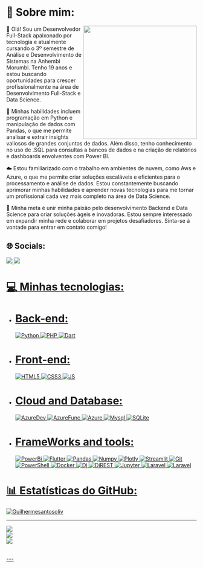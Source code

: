 # 💫 Sobre mim:
<img align="right" width="300" src="https://i2.wp.com/allhtaccess.info/wp-content/uploads/2018/03/programming.gif?fit=1281%2C716&ssl=1" />
🚀 Olá! Sou um Desenvolvedor Full-Stack apaixonado por tecnologia e atualmente cursando o 3º semestre de Análise e Desenvolvimento de Sistemas na Anhembi Morumbi. Tenho 19 anos e estou buscando oportunidades para crescer profissionalmente na área de Desenvolvimento Full-Stack e Data Science.

🐍 Minhas habilidades incluem programação em Python e manipulação de dados com Pandas, o que me permite analisar e extrair insights valiosos de grandes conjuntos de dados. Além disso, tenho conhecimento no uso de .SQL para consultas a bancos de dados e na criação de relatórios e dashboards envolventes com Power BI.

☁️ Estou familiarizado com o trabalho em ambientes de nuvem, como Aws  e Azure, o que me permite criar soluções escaláveis e eficientes para o processamento e análise de dados. Estou constantemente buscando aprimorar minhas habilidades e aprender novas tecnologias para me tornar um profissional cada vez mais completo na área de Data Science.

🎯 Minha meta é unir minha paixão pelo desenvolvimento Backend e Data Science para criar soluções ágeis e inovadoras. Estou sempre interessado em expandir minha rede e colaborar em projetos desafiadores. Sinta-se à vontade para entrar em contato comigo!

## 🌐 Socials:

<a href="https://www.linkedin.com/in/guilherme-oliveira-121b16239/" target="_blank">
        <img src="https://img.shields.io/badge/LinkedIn-0077B5?style=for-the-badge&logo=linkedin&logoColor=white" /> 
<a href="mailto:contato.guilhermedossantos@gmail.com">
        <img src="https://img.shields.io/badge/Gmail-D14836?style=for-the-badge&logo=gmail&logoColor=white" />

# 💻 Minhas tecnologias:
- # Back-end:
  ![Python](https://img.shields.io/badge/Python-FFD43B?style=for-the-badge&logo=python&logoColor=blue) ![PHP](https://img.shields.io/badge/PHP-777BB4?style=for-the-badge&logo=php&logoColor=white) ![Dart](https://img.shields.io/badge/Dart-0175C2?style=for-the-badge&logo=dart&logoColor=white) 
 - # Front-end:
   ![HTML5](https://img.shields.io/badge/HTML5-E34F26?style=for-the-badge&logo=html5&logoColor=white) ![CSS3](https://img.shields.io/badge/CSS3-1572B6?style=for-the-badge&logo=css3&logoColor=white)        ![JS](https://img.shields.io/badge/JavaScript-323330?style=for-the-badge&logo=javascript&logoColor=F7DF1E)
- # Cloud and Database:
  ![AzureDev](https://img.shields.io/badge/Azure_DevOps-0078D7?style=for-the-badge&logo=azure-devops&logoColor=white)  ![AzureFunc](https://img.shields.io/badge/Azure_Functions-0062AD?style=for-the-badge&logo=azure-functions&logoColor=white) ![Azure](https://img.shields.io/badge/microsoft%20azure-0089D6?style=for-the-badge&logo=microsoft-azure&logoColor=white) ![Mysql](https://img.shields.io/badge/MySQL-005C84?style=for-the-badge&logo=mysql&logoColor=white) ![SQLite](https://img.shields.io/badge/SQLite-07405E?style=for-the-badge&logo=sqlite&logoColor=white)
- # FrameWorks and tools:
   ![PowerBi](https://img.shields.io/badge/PowerBI-F2C811?style=for-the-badge&logo=Power%20BI&logoColor=white) ![Flutter](https://img.shields.io/badge/Flutter-02569B?style=for-the-badge&logo=flutter&logoColor=white) ![Pandas](https://img.shields.io/badge/Pandas-2C2D72?style=for-the-badge&logo=pandas&logoColor=white) ![Numpy](https://img.shields.io/badge/Numpy-777BB4?style=for-the-badge&logo=numpy&logoColor=white) ![Plotly](https://img.shields.io/badge/Plotly-239120?style=for-the-badge&logo=plotly&logoColor=white) ![Streamlit](https://img.shields.io/badge/Streamlit-FF4B4B?style=for-the-badge&logo=Streamlit&logoColor=white) ![Git](https://img.shields.io/badge/GIT-E44C30?style=for-the-badge&logo=git&logoColor=white) ![PowerShell](https://img.shields.io/badge/powershell-5391FE?style=for-the-badge&logo=powershell&logoColor=white) ![Docker](https://img.shields.io/badge/Docker-2CA5E0?style=for-the-badge&logo=docker&logoColor=white) ![Dj](https://img.shields.io/badge/Django-092E20?style=for-the-badge&logo=django&logoColor=whithe)
![DjREST](https://img.shields.io/badge/django%20rest-ff1709?style=for-the-badge&logo=django&logoColor=white) ![Jupyter](https://img.shields.io/badge/Jupyter-F37626.svg?&style=for-the-badge&logo=Jupyter&logoColor=white) ![Laravel](https://img.shields.io/badge/Laravel-FF2D20?style=for-the-badge&logo=laravel&logoColor=white) ![Laravel](	https://img.shields.io/badge/Xampp-F37623?style=for-the-badge&logo=xampp&logoColor=white)


# 📊 Estatísticas do GitHub:
<p align="left"> <img src="https://komarev.com/ghpvc/?username=Guilhermesantosoliv&label=Profile%20views&color=0e75b6&style=flat" alt="Guilhermesantosoliv" /> </p>

---        
![](https://github-readme-stats.vercel.app/api?username=Guilhermesantosoliv&theme=vision-friendly-dark&hide_border=false&include_all_commits=true&count_private=true)<br>
![](https://github-readme-streak-stats.herokuapp.com/?user=Guilhermesantosoliv&theme=vision-friendly-dark&hide_border=false)<br>
![](https://github-readme-stats.vercel.app/api/top-langs/?username=Guilhermesantosoliv&theme=vision-friendly-dark&hide_border=false&include_all_commits=true&count_private=true&layout=compact)

<br/> 
---
